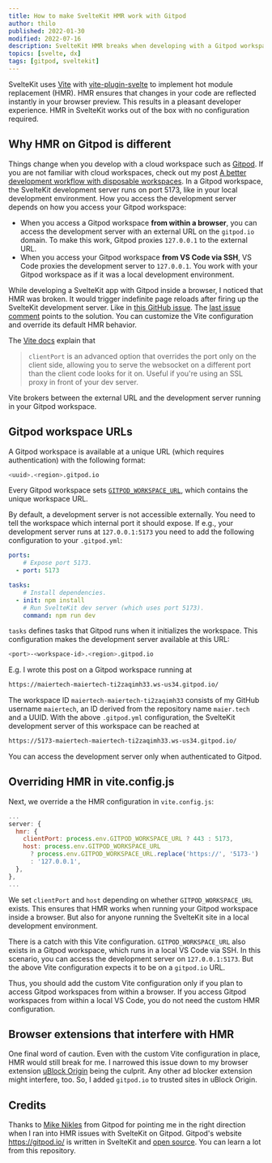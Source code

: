```yaml
---
title: How to make SvelteKit HMR work with Gitpod
author: thilo
published: 2022-01-30
modified: 2022-07-16
description: SvelteKit HMR breaks when developing with a Gitpod workspace in a browser. This post explains how to fix this.
topics: [svelte, dx]
tags: [gitpod, sveltekit]
---
```


SvelteKit uses [Vite](https://vitejs.dev/) with [vite-plugin-svelte](https://github.com/sveltejs/vite-plugin-svelte) to implement hot module replacement (HMR). HMR ensures that changes in your code are reflected instantly in your browser preview. This results in a pleasant developer experience. HMR in SvelteKit works out of the box with no configuration required.

## Why HMR on Gitpod is different

Things change when you develop with a cloud workspace such as [Gitpod](https://www.gitpod.io). If you are not familiar with cloud workspaces, check out my post [A better development workflow with disposable workspaces](/posts/a-better-development-workflow-with-disposable-workspaces). In a Gitpod workspace, the SvelteKit development server runs on port 5173, like in your local development environment. How you access the development server depends on how you access your Gitpod workspace:

- When you access a Gitpod workspace **from within a browser**, you can access the development server with an external URL on the `gitpod.io` domain. To make this work, Gitpod proxies `127.0.0.1` to the external URL.
- When you access your Gitpod workspace **from VS Code via SSH**, VS Code proxies the development server to `127.0.0.1`. You work with your Gitpod workspace as if it was a local development environment.

While developing a SvelteKit app with Gitpod inside a browser, I noticed that HMR was broken. It would trigger indefinite page reloads after firing up the SvelteKit development server. Like in [this GitHub issue](https://github.com/sveltejs/kit/issues/2519). The [last issue comment](https://github.com/sveltejs/kit/issues/2519#issuecomment-947485636) points to the solution. You can customize the Vite configuration and override its default HMR behavior.

The [Vite docs](https://vitejs.dev/config/#server-hmr) explain that

> `clientPort` is an advanced option that overrides the port only on the client side, allowing you to serve the websocket on a different port than the client code looks for it on. Useful if you're using an SSL proxy in front of your dev server.

Vite brokers between the external URL and the development server running in your Gitpod workspace.

## Gitpod workspace URLs

A Gitpod workspace is available at a unique URL (which requires authentication) with the following format:

```bash
<uuid>.<region>.gitpod.io
```

Every Gitpod workspace sets [`GITPOD_WORKSPACE_URL`](https://www.gitpod.io/docs/environment-variables#default-environment-variables), which contains the unique workspace URL.

By default, a development server is not accessible externally. You need to tell the workspace which internal port it should expose. If e.g., your development server runs at `127.0.0.1:5173` you need to add the following configuration to your `.gitpod.yml`:

```yaml:.gitpod.yml
ports:
    # Expose port 5173.
  - port: 5173

tasks:
    # Install dependencies.
  - init: npm install
    # Run SvelteKit dev server (which uses port 5173).
    command: npm run dev
```

`tasks` defines tasks that Gitpod runs when it initializes the workspace. This configuration makes the development server available at this URL:

```bash
<port>-<workspace-id>.<region>.gitpod.io
```

E.g. I wrote this post on a Gitpod workspace running at

```bash
https://maiertech-maiertech-ti2zaqimh33.ws-us34.gitpod.io/
```

The workspace ID `maiertech-maiertech-ti2zaqimh33` consists of my GitHub username `maiertech`, an ID derived from the repository name `maier.tech` and a UUID. With the above `.gitpod.yml` configuration, the SvelteKit development server of this workspace can be reached at

```bash
https://5173-maiertech-maiertech-ti2zaqimh33.ws-us34.gitpod.io/
```

You can access the development server only when authenticated to Gitpod.

## Overriding HMR in vite.config.js

Next, we override a the HMR configuration in `vite.config.js`:

```js:vite.config.js
...
server: {
  hmr: {
    clientPort: process.env.GITPOD_WORKSPACE_URL ? 443 : 5173,
    host: process.env.GITPOD_WORKSPACE_URL
      ? process.env.GITPOD_WORKSPACE_URL.replace('https://', '5173-')
      : '127.0.0.1',
  },
},
...
```

We set `clientPort` and `host` depending on whether `GITPOD_WORKSPACE_URL` exists. This ensures that HMR works when running your Gitpod workspace inside a browser. But also for anyone running the SvelteKit site in a local development environment.

There is a catch with this Vite configuration. `GITPOD_WORKSPACE_URL` also exists in a Gitpod workspace, which runs in a local VS Code via SSH. In this scenario, you can access the development server on `127.0.0.1:5173`. But the above Vite configuration expects it to be on a `gitpod.io` URL.

Thus, you should add the custom Vite configuration only if you plan to access Gitpod workspaces from within a browser. If you access Gitpod workspaces from within a local VS Code, you do not need the custom HMR configuration.

## Browser extensions that interfere with HMR

One final word of caution. Even with the custom Vite configuration in place, HMR would still break for me. I narrowed this issue down to my browser extension [uBlock Origin](https://ublockorigin.com/) being the culprit. Any other ad blocker extension might interfere, too. So, I added `gitpod.io` to trusted sites in uBlock Origin.

## Credits

Thanks to [Mike Nikles](https://twitter.com/mikenikles) from Gitpod for pointing me in the right direction when I ran into HMR issues with SvelteKit on Gitpod. Gitpod's website https://gitpod.io/ is written in SvelteKit and [open source](https://github.com/gitpod-io/website). You can learn a lot from this repository.
